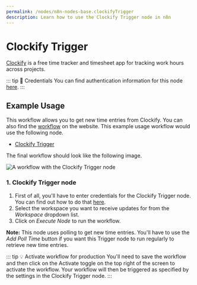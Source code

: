 ```yaml
---
permalink: /nodes/n8n-nodes-base.clockifyTrigger
description: Learn how to use the Clockify Trigger node in n8n
---
```


# Clockify Trigger

[Clockify](https://clockify.me/) is a free time tracker and timesheet app for tracking work hours across projects.

::: tip 🔑 Credentials
You can find authentication information for this node [here](../../../credentials/Clockify/README.md).
:::


## Example Usage

This workflow allows you to get new time entries from Clockify. You can also find the [workflow](https://n8n.io/workflows/536) on the website. This example usage workflow would use the following node.
- [Clockify Trigger]()

The final workflow should look like the following image.

![A workflow with the Clockify Trigger node](REDACTED)


### 1. Clockify Trigger node

1. First of all, you'll have to enter credentials for the Clockify Trigger node. You can find out how to do that [here](../../../credentials/Clockify/README.md).
2. Select the workspace you want to receive updates for from the *Workspace* dropdown list.
3. Click on *Execute Node* to run the workflow.

**Note:** This node uses polling to get new time entries. You'll have to use the *Add Poll Time* button if you want this Trigger node to run regularly to retrieve new time entries.

::: tip 💡 Activate workflow for production
You'll need to save the workflow and then click on the Activate toggle on the top right of the screen to activate the workflow. Your workflow will then be triggered as specified by the settings in the Clockify Trigger node.
:::
